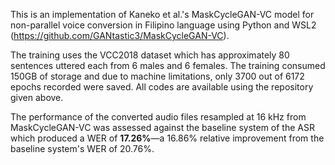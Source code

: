 This is an implementation of Kaneko et al.'s MaskCycleGAN-VC model for non-parallel voice conversion in Filipino language using Python and WSL2 (https://github.com/GANtastic3/MaskCycleGAN-VC). 

The training uses the VCC2018 dataset which has approximately 80 sentences uttered each from 6 males and 6 females. The training consumed 150GB of storage and due to machine limitations, only 3700 out of 6172 epochs recorded were saved. All codes are available using the repository given above. 

The performance of the converted audio files resampled at 16 kHz from MaskCycleGAN-VC was assessed against the baseline system of the ASR which produced a WER of **17.26%**—a 16.86% relative improvement from the baseline system's WER of 20.76%.
